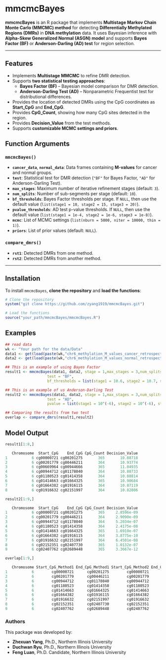 # mmcmcBayes

**mmcmcBayes** is an R package that implements **Multistage Markov Chain Monte Carlo (MMCMC) method** for detecting **Differentially Methylated Regions (DMRs)** 
in **DNA methylation** data. It uses Bayesian inference with **Alpha-Skew Generalized Normal (ASGN) model** and supports **Bayes Factor (BF)** or **Anderson-Darling (AD) test** for region selection.

---

## Features
- Implements **Multistage MMCMC** to refine DMR detection.
- Supports **two statistical testing approaches**:
  - **Bayes Factor (BF)** – Bayesian model comparison for DMR detection.
  - **Anderson-Darling Test (AD)** – Nonparametric Frequentist test for distributional differences.
- Provides the location of detected DMRs using the CpG coordinates as **Start_CpG** and **End_CpG**.
- Provides **CpG_Count**, showing how many CpG sites detected in the region.
- Provides **Decision_Value** from the test methods. 
- Supports **customizable MCMC settings and priors**.



## Function Arguments

### `mmcmcBayes()` ###
- **`cancer_data`**, **`normal_data`**: Data frames containing **M-values** for cancer and normal groups.
- **`test`**: Statistical test for DMR detection (`"BF"` for Bayes Factor, `"AD"` for Anderson-Darling Test).
- **`max_stages`**: Maximum number of iterative refinement stages (default: `3`).
- **`num_splits`**: Number of sub-segments per stage (default: `10`).
- **`bf_thresholds`**: Bayes Factor thresholds per stage. If `NULL`, then use the default value (`list(stage1 = 10, stage2 = 15, stage3 = 20)`).
- **`pvalue_thresholds`**: AD test p-value thresholds. If `NULL`, then use the default value (`list(stage1 = 1e-4, stage2 = 1e-6, stage3 = 1e-8)`).
- **`mcmc`**: List of MCMC settings (`list(nburn = 5000, niter = 10000, thin = 1)`).
- **`priors`**: List of prior values (default: `NULL`).

### `compare_dmrs()` ###
- **`rst1`**: Detected DMRs from one method.
- **`rst2`**: Detected DMRs from another method. 
---

## Installation
To install `mmcmcBayes`, **clone the repository** and **load the functions**:

```r
# Clone the repository
system("git clone https://github.com/zyang1919/mmcmcBayes.git")

# Load the functions
source("your_path/mmcmcBayes/mmcmcBayes.R")
```

## Examples
```r
## read data
wk <- "Your path for the data/Data"
data1 <- get(load(paste(wk,"chr6_methylation_M_values_cancer_retrospective.RData",sep='/')))
data2 <- get(load(paste(wk,"chr6_methylation_M_values_normal_retrospective.RData",sep='/')))

## This is an example of using Bayes Factor
result1 <- mmcmcBayes(data1, data2, stage = 1,max_stages = 3,num_splits = 10,
                   test = "BF",
                   bf_thresholds = list(stage1 = 10.6, stage2 = 10.7, stage3 = 10.8))

## This is an example of us Anderson-Darling Test
result2 <- mmcmcBayes(data1, data2, stage = 1,max_stages = 3,num_splits = 10,
                   test = "AD",
                   pvalue = list(stage1 = 10^(-6), stage2 = 10^(-6), stage3 = 10^(-6)))

## Comparing the results from two test
overlap <- compare_dmrs(result1,result2)

```


## Model Output
```r
result1[1:8,]

   Chromosome  Start_CpG    End_CpG CpG_Count Decision_Value
1           6 cg00000721 cg00201275       365       10.88718
2           6 cg00201779 cg00446211       364       10.93774
3           6 cg00669964 cg00944666       365       11.04935
4           6 cg00944712 cg01178040       364       10.80733
5           6 cg01180523 cg01414358       364       10.88814
6           6 cg01414663 cg01664325       365       10.90684
7           6 cg01664382 cg01916115       364       10.87119
8           6 cg01916632 cg02151997       364       10.82806

result2[1:9,]

   Chromosome  Start_CpG    End_CpG CpG_Count Decision_Value
1           6 cg00000721 cg00201275       365     2.8596e-09
2           6 cg00201779 cg00446211       364     2.9090e-09
3           6 cg00944712 cg01178040       364     5.2034e-07
4           6 cg01180523 cg01414358       364     2.4175e-08
5           6 cg01414663 cg01664325       365     1.6910e-07
6           6 cg01664382 cg01916115       364     3.8775e-10
7           6 cg01916632 cg02151997       364     6.4501e-08
8           6 cg02152351 cg02407730       365     1.0132e-07
9           6 cg02407762 cg02689448       365     3.3667e-12

overlap[1:9,]

   Chromosome Start_CpG_Method1 End_CpG_Method1 Start_CpG_Method2 End_CpG_Method2 Overlap_Percentage
1           6        cg00000721      cg00201275        cg00000721      cg00201275                100
2           6        cg00201779      cg00446211        cg00201779      cg00446211                100
3           6        cg00944712      cg01178040        cg00944712      cg01178040                100
4           6        cg01180523      cg01414358        cg01180523      cg01414358                100
5           6        cg01414663      cg01664325        cg01414663      cg01664325                100
6           6        cg01664382      cg01916115        cg01664382      cg01916115                100
7           6        cg01916632      cg02151997        cg01916632      cg02151997                100
8           6        cg02152351      cg02407730        cg02152351      cg02407730                100
9           6        cg02407762      cg02689448        cg02407762      cg02689448                100
```

### **Authors**
This package was developed by:

- **Zhexuan Yang**, Ph.D., Northern Illinois University   
- **Duchwan Ryu**, Ph.D., Northern Illinois University  
- **Feng Luan**, Ph.D. Candidate, Northern Illinois University

